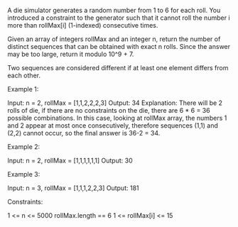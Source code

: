 A die simulator generates a random number from 1 to 6 for each roll. You
introduced a constraint to the generator such that it cannot roll the number
i more than rollMax[i] (1-indexed) consecutive times.

Given an array of integers rollMax and an integer n, return the number of
distinct sequences that can be obtained with exact n rolls. Since the answer
may be too large, return it modulo 10^9 + 7.

Two sequences are considered different if at least one element differs from
each other.


Example 1:


Input: n = 2, rollMax = [1,1,2,2,2,3]
Output: 34
Explanation: There will be 2 rolls of die, if there are no constraints on the
die, there are 6 * 6 = 36 possible combinations. In this case, looking at
rollMax array, the numbers 1 and 2 appear at most once consecutively,
therefore sequences (1,1) and (2,2) cannot occur, so the final answer is 36-2
= 34.


Example 2:


Input: n = 2, rollMax = [1,1,1,1,1,1]
Output: 30


Example 3:


Input: n = 3, rollMax = [1,1,1,2,2,3]
Output: 181



Constraints:


1 <= n <= 5000
rollMax.length == 6
1 <= rollMax[i] <= 15




